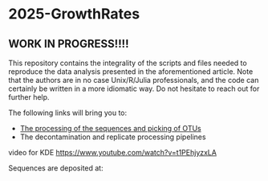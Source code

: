 # 2025-GrowthRates

## WORK IN PROGRESS!!!!


This repository contains the integrality of the scripts and files needed to reproduce the data analysis presented in the aforementioned article. Note that the authors are in no case Unix/R/Julia professionals, and the code can certainly be written in a more idiomatic way. Do not hesitate to reach out for further help.

The following links will bring you to:
- [The processing of the sequences and picking of OTUs](Pipeline%20explanations.md)
- The decontamination and replicate processing pipelines

video for KDE
https://www.youtube.com/watch?v=t1PEhjyzxLA

Sequences are deposited at:
